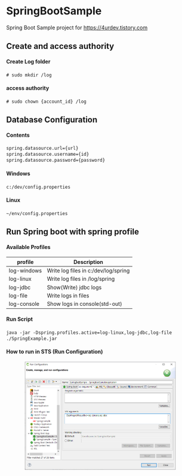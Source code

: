 # SpringBootSample
Spring Boot Sample project for https://4urdev.tistory.com


## Create and access authority

#### Create Log folder
```
# sudo mkdir /log
```
#### access authority
```
# sudo chown {account_id} /log
```



## Database Configuration

#### Contents

```
spring.datasource.url={url}
spring.datasource.username={id}
spring.datasource.password={password}
```

#### Windows
```
c:/dev/config.properties
```
#### Linux
```
~/env/config.properties
```



## Run Spring boot with spring profile

#### Available Profiles
profile | Description
--------|-------------
log-windows | Write log files in c:/dev/log/spring
log-linux | Write log files in /log/spring
log-jdbc | Show(Write) jdbc logs
log-file | Write logs in files
log-console | Show logs in console(std-out)

#### Run Script
```
java -jar -Dspring.profiles.active=log-linux,log-jdbc,log-file ./SpringExample.jar
```

#### How to run in STS (Run Configuration)

<p align="center">
  <img width="80%" src="./etc/img/001_run_configuration_for_sts.PNG">
</p> 

